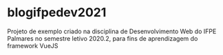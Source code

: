 # blogifpedev2021
Projeto de exemplo criado na disciplina de Desenvolvimento Web do IFPE Palmares no semestre letivo 2020.2, para fins de aprendizagem do framework VueJS
